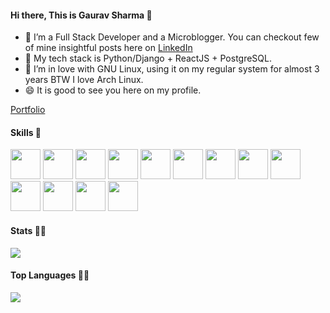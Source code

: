 #### Hi there, This is Gaurav Sharma 👋

- 🔭 I’m a Full Stack Developer and a Microblogger. You can checkout few of mine insightful posts here on <a href="https://www.linkedin.com/in/hamhaingaurav/detail/recent-activity/shares/">LinkedIn</a>
- 🌱 My tech stack is Python/Django + ReactJS + PostgreSQL.
- 👯 I’m in love with GNU Linux, using it on my regular system for almost 3 years BTW I love Arch Linux.
- 😄 It is good to see you here on my profile.

[Portfolio](https://hamhaingaurav.github.io/)

#### Skills 🤖
<code><img height="48" src="https://img.icons8.com/nolan/64/python.png" /></code>
<code><img height="48" src="https://img.icons8.com/color/48/000000/django.png" /></code>
<code><img height="48" src="https://img.icons8.com/nolan/64/javascript.png" /></code>
<code><img height="48" src="https://img.icons8.com/bubbles/50/000000/react.png" /></code>
<code><img height="48" src="https://img.icons8.com/color/48/000000/java-coffee-cup-logo.png" /></code>
<code><img height="48" src="https://img.icons8.com/color/48/000000/postgreesql.png" /></code>
<code><img height="48" src="https://img.icons8.com/nolan/64/sql.png" /></code>
<code><img height="48" src="https://img.icons8.com/bubbles/50/000000/api.png" /></code>
<code><img height="48" src="https://img.icons8.com/nolan/48/linux--v2.png" /></code>
<code><img height="48" src="https://img.icons8.com/color/48/000000/ubuntu--v1.png" /></code>
<code><img height="48" src="https://img.icons8.com/color/48/000000/nginx.png" /></code>
<code><img height="48" src="https://img.icons8.com/color/48/000000/amazon-web-services.png" /></code>
<code><img height="48" src="https://img.icons8.com/color/48/000000/bootstrap.png" /></code>

#### Stats 👨‍💻
<img align='center' src='https://github-readme-stats.vercel.app/api?username=hamhaingaurav&show_icons=true&theme=radical'/>

#### Top Languages 👨‍💻
<img align='center' src='https://github-readme-stats.vercel.app/api/top-langs?username=hamhaingaurav&show_icons=true&theme=radical'/>
 
